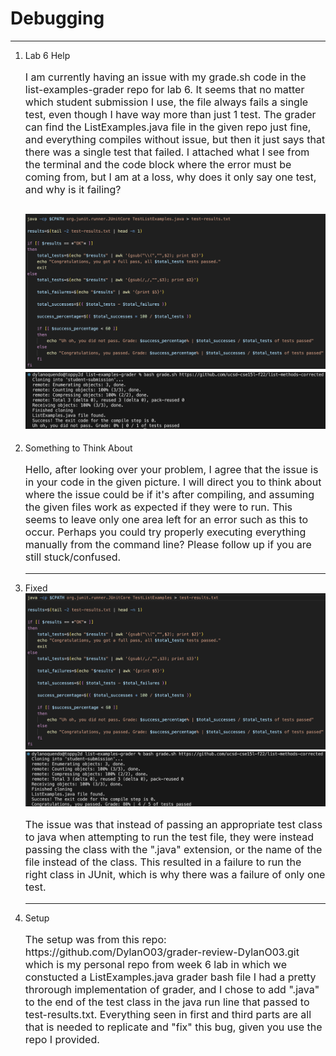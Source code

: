# Debugging
---
  1) Lab 6 Help
     <p style="font-size:16px;">I am currently having an issue with my grade.sh code in the list-examples-grader repo for lab 6.
     It seems that no matter which student submission I use, the file always fails a single test,
     even though I have way more than just 1 test. The grader can find the ListExamples.java file in
     the given repo just fine, and everything compiles without issue, but then it just says that there
     was a single test that failed. I attached what I see from the terminal and the code block where the
     error must be coming from, but I am at a loss, why does it only say one test, and why is it failing?</p>
     
     ![Code symptom](Symptom2.png) ![Command line symptom](Symptom1.png)
     ---
  2) Something to Think About
     <p style="font-size:16px;">Hello, after looking over your problem, I agree that the issue is in your code in the given picture.
     I will direct you to think about where the issue could be if it's after compiling, and assuming the
     given files work as expected if they were to run. This seems to leave only one area left for an error
     such as this to occur. Perhaps you could try properly executing everything manually from the command
     line? Please follow up if you are still stuck/confused.</p>
     
     ---
  3) Fixed
     ![Code fixed](Fixed2.png) ![Command line fixed](Fixed1.png)
     <p style="font-size:16px;">The issue was that instead of passing an appropriate test class to java  
     when attempting to run the test file, they were instead passing the class with the ".java" extension,  
     or the name of the file instead of the class. This resulted in a failure to run the right class in  
     JUnit, which is why there was a failure of only one test.</p>
     
     ---
  4) Setup
     <p style="font-size:16px;">The setup was from this repo: https://github.com/DylanO03/grader-review-DylanO03.git  
     which is my personal repo from week 6 lab in which we constucted a ListExamples.java grader bash file  
     I had a pretty throrough implementation of grader, and I chose to add ".java" to the end of the test  
     class in the java run line that passed to test-results.txt. Everything seen in first and third parts  
     are all that is needed to replicate and "fix" this bug, given you use the repo I provided.</p>

